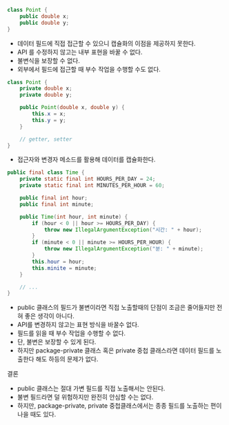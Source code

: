 ```java
class Point {
    public double x;
    public double y;
}
```
- 데이터 필드에 직접 접근할 수 있으니 캡슐화의 이점을 제공하지 못한다.
- API 를 수정하지 않고는 내부 표현을 바꿀 수 없다.
- 불변식을 보장할 수 없다.
- 외부에서 필드에 접근할 때 부수 작업을 수행할 수도 없다.
 
```java
class Point {
    private double x;
    private double y;

    public Point(double x, double y) {
        this.x = x;
        this.y = y;
    }

    // getter, setter
}
```
- 접근자와 변경자 메소드를 활용해 데이터를 캡슐화한다.
 

```java
public final class Time {
    private static final int HOURS_PER_DAY = 24;
    private static final int MINUTES_PER_HOUR = 60;

    public final int hour;
    public final int minute;

    public Time(int hour, int minute) {
        if (hour < 0 || hour >= HOURS_PER_DAY) {
            throw new IllegalArgumentException("시간: " + hour);
        }
        if (minute < 0 || minute >= HOURS_PER_HOUR) {
            throw new IllegalArgumentException("분: " + minute);
        }        
        this.hour = hour;
        this.minite = minute;    
    }

    // ...
}
```
- public 클래스의 필드가 불변이라면 직접 노출할때의 단점이 조금은 줄어들지만 전혀 좋은 생각이 아니다.
- API를 변경하지 않고는 표현 방식을 바꿀수 없다.
- 필드를 읽을 때 부수 작업을 수행할 수 없다.
- 단, 불변은 보장할 수 있게 된다.
- 하지만 package-private 클래스 혹은 private 중첩 클래스라면 데이터 필드를 노출한다 해도 하등의 문제가 없다.
 

결론
- public 클래스는 절대 가변 필드를 직접 노출해서는 안된다.
- 불변 필드라면 덜 위험하지만 완전히 안심할 수는 없다.
- 하지만, package-private, private 중첩클래스에서는 종종 필드를 노출하는 편이 나을 때도 있다.
